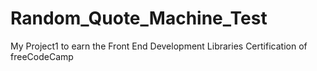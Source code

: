 # Random_Quote_Machine_Test
My Project1 to earn the Front End Development Libraries Certification of freeCodeCamp
